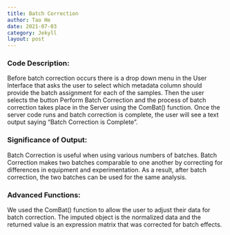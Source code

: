 ```yaml
---
title: Batch Correction
author: Tao He
date: 2021-07-03
category: Jekyll
layout: post
---
```


### Code Description: 
Before batch correction occurs there is a drop down menu in the User Interface that asks the user to select which metadata column should provide the batch assignment for each of the samples. Then the user selects the button Perform Batch Correction and the process of batch correction takes place in the Server using the ComBat() function. Once the server code runs and batch correction is complete, the user will see a text output saying “Batch Correction is Complete”. 

### Significance of Output: 
Batch Correction is useful when using various numbers of batches. Batch Correction makes two batches comparable to one another by correcting for differences in equipment and experimentation. As a result, after batch correction, the two batches can be used for the same analysis.

### Advanced Functions: 
We used the ComBat() function to allow the user to adjust their data for batch correction. The imputed object is the normalized data and the returned value is an expression matrix that was corrected for batch effects. 
